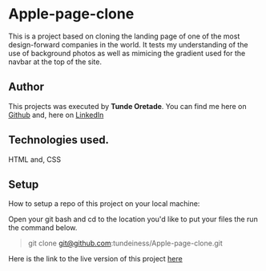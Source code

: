 # Apple-page-clone

This is a project based on cloning the landing page of one of the most design-forward companies
in the world. It tests my understanding of the use of background photos as well
as mimicing the gradient used for the navbar at the top of the site.

## Author
This projects was executed by **Tunde Oretade**.
You can find me here on  [Github](https://github.com/tundeiness/) and,  here on [LinkedIn](https://www.linkedin.com/in/tunde-oretade/)

## Technologies used.
HTML and, CSS


## Setup
How to setup a repo of this project on your local machine:

Open your git bash and cd to the location you'd like to put your files the run the command below.

>git clone git@github.com:tundeiness/Apple-page-clone.git


Here is the link to the live version of this project
[here](https://rawcdn.githack.com/tundeiness/Apple-page-clone/10844086ded6cff70bfa74b6159cf51b3d45eefe/index.html)

